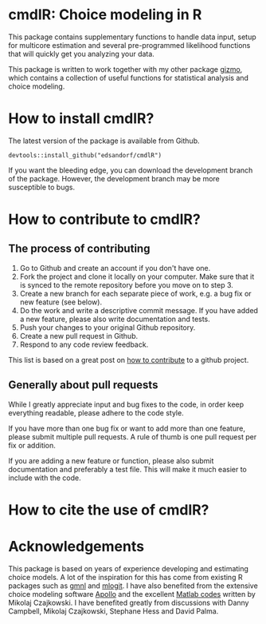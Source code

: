 # cmdlR: Choice modeling in R

This package contains supplementary functions to handle data input, setup
for multicore estimation and several pre-programmed likelihood functions that 
will quickly get you analyzing your data.

This package is written to work together with my other package [gizmo](https://github.com/edsandorf/gizmo), which contains a collection of useful functions for statistical analysis and choice modeling. 

# How to install cmdlR?

The latest version of the package is available from Github. 

`devtools::install_github("edsandorf/cmdlR")`

If you want the
bleeding edge, you can download the development branch of the package. However,
the development branch may be more susceptible to bugs. 

# How to contribute to cmdlR?

## The process of contributing
1. Go to Github and create an account if you don't have one.
2. Fork the project and clone it locally on your computer. Make sure that it is synced to the remote repository before you move on to step 3.
3. Create a new branch for each separate piece of work, e.g. a bug fix or new feature (see below).
4. Do the work and write a descriptive commit message. If you have added a new feature, please also write documentation and tests.
5. Push your changes to your original Github repository.
6. Create a new pull request in Github.
7. Respond to any code review feedback.

This list is based on a great post on [how to contribute](https://akrabat.com/the-beginners-guide-to-contributing-to-a-github-project/) to a github project. 

##  Generally about pull requests
While I greatly appreciate input and bug fixes to the code, in order keep everything readable, please adhere to the code style.

If you have more than one bug fix or want to add more than one feature, please submit multiple pull requests. A rule of thumb is one pull request per fix or addition. 

If you are adding a new feature or function, please also submit documentation and preferably a test file. This will make it much easier to include with the code. 

# How to cite the use of cmdlR?


# Acknowledgements
This package is based on years of experience developing and estimating choice
models. A lot of the inspiration for this has come from existing R packages
such as [gmnl](https://CRAN.R-project.org/package=gmnl) and [mlogit](https://CRAN.R-project.org/package=mlogit). I have also benefited from the extensive choice modeling software [Apollo](http://www.apollochoicemodelling.com/) and the excellent [Matlab codes](https://github.com/czaj/DCE) written by Mikolaj Czajkowski. I have benefited greatly from discussions with Danny Campbell, Mikolaj Czajkowski, Stephane Hess and David Palma.


